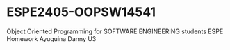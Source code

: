 # ESPE2405-OOPSW14541
Object Oriented Programming for SOFTWARE ENGINEERING students ESPE
Homework Ayuquina Danny U3